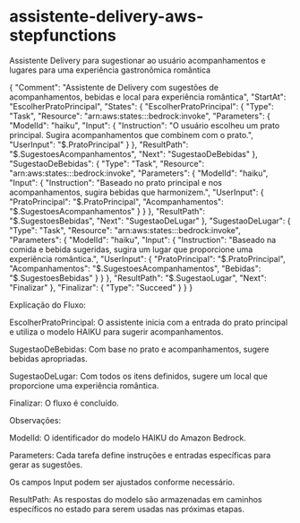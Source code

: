 # assistente-delivery-aws-stepfunctions

Assistente Delivery para sugestionar ao usuário acompanhamentos e lugares para uma experiência gastronômica romântica

{
  "Comment": "Assistente de Delivery com sugestões de acompanhamentos, bebidas e local para experiência romântica",
  "StartAt": "EscolherPratoPrincipal",
  "States": {
    "EscolherPratoPrincipal": {
      "Type": "Task",
      "Resource": "arn:aws:states:::bedrock:invoke",
      "Parameters": {
        "ModelId": "haiku",
        "Input": {
          "Instruction": "O usuário escolheu um prato principal. Sugira acompanhamentos que combinem com o prato.",
          "UserInput": "$.PratoPrincipal"
        }
      },
      "ResultPath": "$.SugestoesAcompanhamentos",
      "Next": "SugestaoDeBebidas"
    },
    "SugestaoDeBebidas": {
      "Type": "Task",
      "Resource": "arn:aws:states:::bedrock:invoke",
      "Parameters": {
        "ModelId": "haiku",
        "Input": {
          "Instruction": "Baseado no prato principal e nos acompanhamentos, sugira bebidas que harmonizem.",
          "UserInput": {
            "PratoPrincipal": "$.PratoPrincipal",
            "Acompanhamentos": "$.SugestoesAcompanhamentos"
          }
        }
      },
      "ResultPath": "$.SugestoesBebidas",
      "Next": "SugestaoDeLugar"
    },
    "SugestaoDeLugar": {
      "Type": "Task",
      "Resource": "arn:aws:states:::bedrock:invoke",
      "Parameters": {
        "ModelId": "haiku",
        "Input": {
          "Instruction": "Baseado na comida e bebida sugeridas, sugira um lugar que proporcione uma experiência romântica.",
          "UserInput": {
            "PratoPrincipal": "$.PratoPrincipal",
            "Acompanhamentos": "$.SugestoesAcompanhamentos",
            "Bebidas": "$.SugestoesBebidas"
          }
        }
      },
      "ResultPath": "$.SugestaoLugar",
      "Next": "Finalizar"
    },
    "Finalizar": {
      "Type": "Succeed"
    }
  }
}


Explicação do Fluxo:

EscolherPratoPrincipal: O assistente inicia com a entrada do prato principal e utiliza o modelo HAIKU para sugerir acompanhamentos.

SugestaoDeBebidas: Com base no prato e acompanhamentos, sugere bebidas apropriadas.

SugestaoDeLugar: Com todos os itens definidos, sugere um local que proporcione uma experiência romântica.

Finalizar: O fluxo é concluído.


Observações:

ModelId: O identificador do modelo HAIKU do Amazon Bedrock.

Parameters: Cada tarefa define instruções e entradas específicas para gerar as sugestões. 

Os campos Input podem ser ajustados conforme necessário.

ResultPath: As respostas do modelo são armazenadas em caminhos específicos no estado para serem usadas nas próximas etapas.
